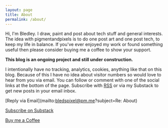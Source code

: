 ```yaml
---
layout: page
title: About
permalink: /about/
---
```

Hi, I'm Bledley. I draw, paint and post about tech stuff and general interests. The idea with pigmentandpixels is to do one post art and one post tech, to keep my life in balance.
If you've ever enjoyed my work or found something useful then please consider buying me a coffee to show your support.

**This blog is an ongoing project and still under construction.**

I intentionally have no tracking, analytics, cookies, anything like that on this blog. Because of this I have no idea about visitor numbers so would love to hear from you via email. You can follow or comment with one of the social links at the bottom of the page. Subscribe with [RSS](https://pigmentandpixels.substack.com/feed.xml) or via my Substack to get new posts in your email inbox.

[Reply via Email](mailto:bledspixel@pm.me?subject=Re: About)

[Subscribe on Substack](https://pigmentandpixels.substack.com)

[Buy me a Coffee](https://ko-fi.com/bledley)

